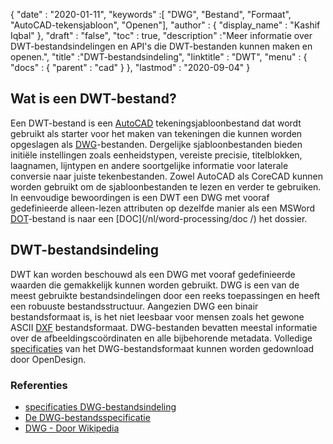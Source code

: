 {
  "date" : "2020-01-11",
  "keywords" :[ "DWG", "Bestand", "Formaat", "AutoCAD-tekensjabloon", "Openen"],
  "author" : {
    "display_name" : "Kashif Iqbal"
},
  "draft" : "false",
  "toc" : true,
  "description" :"Meer informatie over DWT-bestandsindelingen en API's die DWT-bestanden kunnen maken en openen.",
  "title" :"DWT-bestandsindeling",
  "linktitle" : "DWT",
  "menu" : {
    "docs" : {
      "parent" : "cad"
}
},
  "lastmod" : "2020-09-04"
}

## Wat is een DWT-bestand?

Een DWT-bestand is een [AutoCAD](https://www.autodesk.com/) tekeningsjabloonbestand dat wordt gebruikt als starter voor het maken van tekeningen die kunnen worden opgeslagen als [DWG](/nl/cad/dwg/)-bestanden. Dergelijke sjabloonbestanden bieden initiële instellingen zoals eenheidstypen, vereiste precisie, titelblokken, laagnamen, lijntypen en andere soortgelijke informatie voor laterale conversie naar juiste tekenbestanden. Zowel AutoCAD als CoreCAD kunnen worden gebruikt om de sjabloonbestanden te lezen en verder te gebruiken. In eenvoudige bewoordingen is een DWT een DWG met vooraf gedefinieerde alleen-lezen attributen op dezelfde manier als een MSWord [DOT](/nl/word-processing/dot/)-bestand is naar een [DOC](/nl/word-processing/doc /) het dossier.

## DWT-bestandsindeling

DWT kan worden beschouwd als een DWG met vooraf gedefinieerde waarden die gemakkelijk kunnen worden gebruikt. DWG is een van de meest gebruikte bestandsindelingen door een reeks toepassingen en heeft een robuuste bestandsstructuur. Aangezien DWG een binair bestandsformaat is, is het niet leesbaar voor mensen zoals het gewone ASCII [DXF](/nl/cad/dxf/) bestandsformaat. DWG-bestanden bevatten meestal informatie over de afbeeldingscoördinaten en alle bijbehorende metadata. Volledige [specificaties](https://www.opendesign.com/files/guestdownloads/OpenDesign_Specification_for_.dwg_files.pdf) van het DWG-bestandsformaat kunnen worden gedownload door OpenDesign.

### Referenties

* [specificaties DWG-bestandsindeling](https://www.opendesign.com/files/guestdownloads/OpenDesign_Specification_for_.dwg_files.pdf)
* [De DWG-bestandsspecificatie](https://www.scan2cad.com/blog/dwg/file-spec/)
* [DWG - Door Wikipedia](https://en.wikipedia.org/wiki/.dwg)

